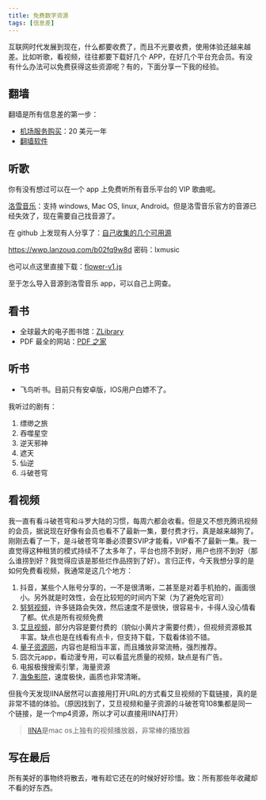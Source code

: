 ```yaml
---
title: 免费数字资源
tags: [信息差]
---
```


互联网时代发展到现在，什么都要收费了，而且不光要收费，使用体验还越来越差。比如听歌，看视频，往往都要下载好几个 APP，在好几个平台充会员。有没有什么办法可以免费获得这些资源呢？有的，下面分享一下我的经验。

<!-- more -->

## 翻墙

翻墙是所有信息差的第一步：

- [机场服务购买](https://portal.shadowsocks.nz/login)：20 美元一年
- [翻墙软件](https://clashxhub.com/)

## 听歌

你有没有想过可以在一个 app 上免费听所有音乐平台的 VIP 歌曲呢。

[洛雪音乐](https://lxmusic.toside.cn/)：支持 windows, Mac OS, linux, Android。但是洛雪音乐官方的音源已经失效了，现在需要自己找音源了。

在 github 上发现有人分享了：[自己收集的几个可用源](https://github.com/lyswhut/lx-music-desktop/issues/1769)

https://wwp.lanzouq.com/b02fq9w8d
密码：lxmusic

也可以点这里直接下载：[flower-v1.js](../../../../assets/flower-v1.js)

至于怎么导入音源到洛雪音乐 app，可以自己上网查。

## 看书

- 全球最大的电子图书馆：[ZLibrary](https://zh.singlelogin.rs/)
- PDF 最全的网站：[PDF 之家](https://homeofpdf.com/)

## 听书

- 飞鸟听书。目前只有安卓版，IOS用户白嫖不了。

我听过的剧有：

1. 缥缈之旅
2. 吞噬星空
3. 逆天邪神
4. 遮天
5. 仙逆
6. 斗破苍穹

## 看视频

我一直有看斗破苍穹和斗罗大陆的习惯，每周六都会收看。但是又不想充腾讯视频的会员，据说现在好像有会员也看不了最新一集，要付费才行，真是越来越狗了。刚刚去看了一下，是斗破苍穹年番必须要SVIP才能看，VIP看不了最新一集。我一直觉得这种租赁的模式持续不了太多年了，平台也捞不到好，用户也捞不到好（那么谁捞到好？我觉得应该是那些烂作品捞到了好）。言归正传，今天我想分享的是如何免费看视频，我通常是这几个地方：

1. 抖音，某些个人账号分享的，一不是很清晰，二甚至是对着手机拍的，画面很小。另外就是时效性，会在比较短的时间内下架（为了避免吃官司）
2. [努努视频](https://nnyy.in/)，许多链路会失效，然后速度不是很快，很容易卡，卡得人没心情看了都。优点是所有视频免费
3. [艾旦视频](https://www.lovedan.net/)，部分内容是要付费的（貌似小黄片才需要付费），但视频资源极其丰富。缺点也是在线看有点卡，但支持下载，下载看体验不错。
4. [量子资源网](https://lzizy8.com/)，内容也是相当丰富，而且播放非常流畅，强烈推荐。
5. 囧次元app，看动漫专用，可以看蓝光质量的视频，缺点是有广告。
6. 电报极搜搜索引擎，海量资源
7. [海兔影院](https://www.haituu.tv/)，速度极快，画质也非常清晰。

但我今天发现IINA居然可以直接用打开URL的方式看艾旦视频的下载链接，真的是非常不错的体验。（原因找到了，艾旦视频和量子资源的斗破苍穹108集都是同一个链接，是一个mp4资源，所以才可以直接用IINA打开）

> [IINA](https://iina.io/)是mac os上独有的视频播放器，非常棒的播放器

## 写在最后

所有美好的事物终将散去，唯有趁它还在的时候好好珍惜。致：所有那些年收藏却不看的好东西。